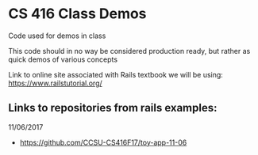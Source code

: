 # CS 416 Class Demos
Code used for demos in class

This code should in no way be considered production ready, but rather as quick demos of various concepts


Link to online site associated with Rails textbook we will be using:
https://www.railstutorial.org/

## Links to repositories from rails examples:
11/06/2017
- https://github.com/CCSU-CS416F17/toy-app-11-06

